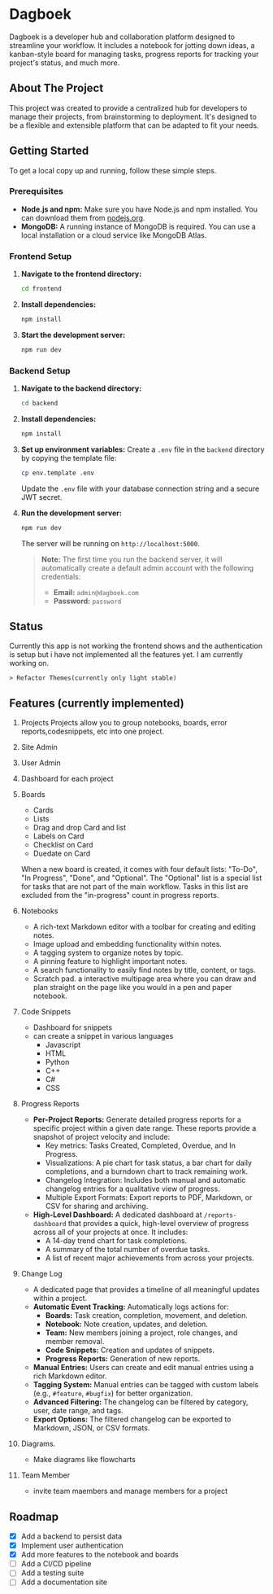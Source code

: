 # Dagboek

Dagboek is a developer hub and collaboration platform designed to streamline your workflow. It includes a notebook for jotting down ideas, a kanban-style board for managing tasks, progress reports for tracking your project's status, and much more.

## About The Project

This project was created to provide a centralized hub for developers to manage their projects, from brainstorming to deployment. It's designed to be a flexible and extensible platform that can be adapted to fit your needs.

## Getting Started

To get a local copy up and running, follow these simple steps.

### Prerequisites

*   **Node.js and npm:** Make sure you have Node.js and npm installed. You can download them from [nodejs.org](https://nodejs.org/).
*   **MongoDB:** A running instance of MongoDB is required. You can use a local installation or a cloud service like MongoDB Atlas.

### Frontend Setup

1.  **Navigate to the frontend directory:**
    ```sh
    cd frontend
    ```
2.  **Install dependencies:**
    ```sh
    npm install
    ```
3.  **Start the development server:**
    ```sh
    npm run dev
    ```

### Backend Setup

1.  **Navigate to the backend directory:**
    ```sh
    cd backend
    ```
2.  **Install dependencies:**
    ```sh
    npm install
    ```
3.  **Set up environment variables:**
    Create a `.env` file in the `backend` directory by copying the template file:
    ```sh
    cp env.template .env
    ```
    Update the `.env` file with your database connection string and a secure JWT secret.

4.  **Run the development server:**
    ```sh
    npm run dev
    ```
    The server will be running on `http://localhost:5000`.

    > **Note:** The first time you run the backend server, it will automatically create a default admin account with the following credentials:
    > - **Email:** `admin@dagboek.com`
    > - **Password:** `password`

## Status

Currently this app is not working the frontend shows and the authentication is setup but i have not implemented all the features yet.
I am currently working on.

    > Refactor Themes(currently only light stable)
    
    
    
## Features (currently implemented)
1. Projects
    Projects allow you to group notebooks, boards, error reports,codesnippets, etc into one project.
2. Site Admin
3. User Admin
4. Dashboard for each project
6. Boards
    - Cards
    - Lists
    - Drag and drop Card and list
    - Labels on Card
    - Checklist on Card
    - Duedate on Card

    When a new board is created, it comes with four default lists: "To-Do", "In Progress", "Done", and "Optional". The "Optional" list is a special list for tasks that are not part of the main workflow. Tasks in this list are excluded from the "in-progress" count in progress reports.
   
7. Notebooks
   - A rich-text Markdown editor with a toolbar for creating and editing notes.
   - Image upload and embedding functionality within notes.
   - A tagging system to organize notes by topic.
   - A pinning feature to highlight important notes.
   - A search functionality to easily find notes by title, content, or tags.
   - Scratch pad. a interactive multipage area where you can draw and plan straight on the page like you would in a pen and paper notebook.
8. Code Snippets
   - Dashboard for snippets
   - can create a snippet in various languages
        - Javascript
        - HTML
        - Python
        - C++
        - C#
        - CSS
9. Progress Reports
   - **Per-Project Reports:** Generate detailed progress reports for a specific project within a given date range. These reports provide a snapshot of project velocity and include:
     - Key metrics: Tasks Created, Completed, Overdue, and In Progress.
     - Visualizations: A pie chart for task status, a bar chart for daily completions, and a burndown chart to track remaining work.
     - Changelog Integration: Includes both manual and automatic changelog entries for a qualitative view of progress.
     - Multiple Export Formats: Export reports to PDF, Markdown, or CSV for sharing and archiving.
   - **High-Level Dashboard:** A dedicated dashboard at `/reports-dashboard` that provides a quick, high-level overview of progress across all of your projects at once. It includes:
     - A 14-day trend chart for task completions.
     - A summary of the total number of overdue tasks.
     - A list of recent major achievements from across your projects.
10. Change Log
    - A dedicated page that provides a timeline of all meaningful updates within a project.
    - **Automatic Event Tracking:** Automatically logs actions for:
        - **Boards:** Task creation, completion, movement, and deletion.
        - **Notebook:** Note creation, updates, and deletion.
        - **Team:** New members joining a project, role changes, and member removal.
        - **Code Snippets:** Creation and updates of snippets.
        - **Progress Reports:** Generation of new reports.
    - **Manual Entries:** Users can create and edit manual entries using a rich Markdown editor.
    - **Tagging System:** Manual entries can be tagged with custom labels (e.g., `#feature`, `#bugfix`) for better organization.
    - **Advanced Filtering:** The changelog can be filtered by category, user, date range, and tags.
    - **Export Options:** The filtered changelog can be exported to Markdown, JSON, or CSV formats.
11. Diagrams.
    - Make diagrams like flowcharts
11. Team Member
    - invite team maembers and manage members for a project
          
     
## Roadmap

- [x] Add a backend to persist data
- [x] Implement user authentication
- [x] Add more features to the notebook and boards
- [ ] Add a CI/CD pipeline
- [ ] Add a testing suite
- [ ] Add a documentation site
